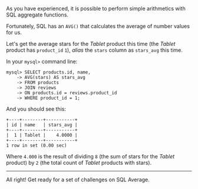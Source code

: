 As you have experienced, it is possible to perform simple arithmetics with SQL aggregate functions. 

Fortunately, SQL has an `AVG()` that calculates the average of number values for us. 

Let's get the average stars for the _Tablet_ product this time (the _Tablet_ product has `product_id` `1`), _alias_ the `stars` column as `stars_avg` this time.

In your `mysql>` command line: 

```
mysql> SELECT products.id, name, 
    -> AVG(stars) AS stars_avg
    -> FROM products 
    -> JOIN reviews 
    -> ON products.id = reviews.product_id 
    -> WHERE product_id = 1;
```

And you should see this: 

```
+----+--------+-----------+
| id | name   | stars_avg |
+----+--------+-----------+
|  1 | Tablet |    4.0000 |
+----+--------+-----------+
1 row in set (0.00 sec)
```

Where `4.000` is the result of dividing `8` (the sum of stars for the _Tablet_ product) by `2` (the total count of _Tablet_ products with stars). 

--- 
All right! Get ready for a set of challenges on SQL Average.